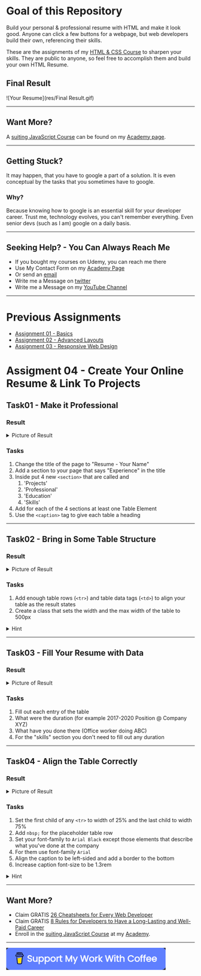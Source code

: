 # Goal of this Repository
Build your personal & professional resume with HTML and make it look good.
Anyone can click a few buttons for a webpage, but web developers build their own, referencing their skills.

These are the assignments of my [HTML & CSS Course]() to sharpen your skills.
They are public to anyone, so feel free to accomplish them and build your own HTML Resume.

## Final Result
![Your Resume](res/Final Result.gif)

<hr>

## Want More?
A [suiting JavaScript Course](https://arnoldcodeacademy.teachable.com/p/javascript-beginner-course) can be found on my [Academy page](https://arnoldcodeacademy.teachable.com/p/javascript-beginner-course).

<hr>

## Getting Stuck?
It may happen, that you have to google a part of a solution.
It is even conceptual by the tasks that you sometimes have to google.

### Why?

Because knowing how to google is an essential skill for your developer career.
Trust me, technology evolves, you can't remember everything.
Even senior devs (such as I am) google on a daily basis.

<hr>

## Seeking Help? - You Can Always Reach Me
- If you bought my courses on Udemy, you can reach me there
- Use My Contact Form on my [Academy Page](https://arnoldcode.com/contact-arnoldacademy)
- Or send an [email](mailto:info@arnoldcode.com)
- Write me a Message on [twitter](https://twitter.com/ArnoldAbrahamP1)
- Write me a Message on my [YouTube Channel](https://www.youtube.com/channel/UCfSQ2-Suwq_axrMc8DIxD6g)
<hr>

# Previous Assignments
- [Assignment 01 - Basics]()
- [Assignment 02 - Advanced Layouts]()
- [Assignment 03 - Responsive Web Design]()

# Assigment 04 - Create Your Online Resume & Link To Projects
## Task01 - Make it Professional
### Result
<details>
<summary>Picture of Result</summary>
<img alt="Result Task01" src="res/Result Task 01.jpg" width="640" height="1199" />
</details>

### Tasks
1. Change the title of the page to "Resume - Your Name"
2. Add a section to your page that says "Experience" in the title
3. Inside put 4 new `<section>` that are called and 
   1. 'Projects'
   2. 'Professional'
   3. 'Education'
   4. 'Skills'
4. Add for each of the 4 sections at least one Table Element
5. Use the `<caption>` tag to give each table a heading
<hr>

## Task02 - Bring in Some Table Structure
### Result
<details>
<summary>Picture of Result</summary>
<img alt="Result Task02" src="res/Result Task 02.jpg" width="650" height="1761" />
</details>

### Tasks
1. Add enough table rows (`<tr>`) and table data tags (`<td>`) to align your table as the result states
2. Create a class that sets the width and the max width of the table to 500px

<details>
<summary>Hint</summary>

You need 3 `<td>`per `<tr>`. One is simply a placeholder
</details>
<hr>

## Task03 - Fill Your Resume with Data
### Result
<details>
<summary>Picture of Result</summary>
<img alt="Result Task04" src="res/Result Task 03.jpg" width="626" height="1717" />
</details>

### Tasks
1. Fill out each entry of the table 
2. What were the duration (for example 2017-2020 Position @ Company XYZ)
3. What have you done there (Office worker doing ABC)
4. For the "skills" section you don't need to fill out any duration
<hr>

## Task04 - Align the Table Correctly
### Result
<details>
<summary>Picture of Result</summary>
<img alt="Result Task03" src="res/Result Task 04.jpg" width="630" height="2275" />
</details>

### Tasks
1. Set the first child of any `<tr>` to width of 25% and the last child to width 75%
2. Add `nbsp;` for the placeholder table row
3. Set your font-family to `Arial Black` except those elements that describe what you've done at the company
4. For them use font-family `Arial`
5. Align the caption to be left-sided and add a border to the bottom
6. Increase caption font-size to be 1.3rem


<details>
<summary>Hint</summary>

Remember how I tricked around with the cells for the game board.
You need to do something similar to achieve the result.

You will need [Pseudo Classes](https://www.w3schools.com/css/css_pseudo_classes.asp).
You will also need the `>` operator to use inheritance.

</details>

<hr>

## Want More?

- Claim GRATIS [26 Cheatsheets for Every Web Developer](https://arnoldcodeacademy.ck.page/26webdevcheatsheets)
- Claim GRATIS [8 Rules for Developers to Have a Long-Lasting and Well-Paid Career](https://arnoldcodeacademy.ck.page/8rulesforsuccesfuldevs)
- Enroll in the [suiting JavaScript Course](https://arnoldcodeacademy.teachable.com/p/javascript-beginner-course) at my [Academy](https://arnoldcodeacademy.teachable.com/p/javascript-beginner-course).

<hr>

[![Support me:)](res/buyMeACoffee.png)](https://www.buymeacoffee.com/arnoldcode)
